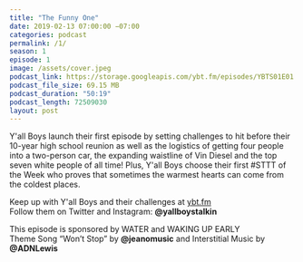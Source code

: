 ```yaml
---
title: "The Funny One"
date: 2019-02-13 07:00:00 −07:00
categories: podcast
permalink: /1/
season: 1
episode: 1
image: /assets/cover.jpeg
podcast_link: https://storage.googleapis.com/ybt.fm/episodes/YBTS01E01.mp3
podcast_file_size: 69.15 MB
podcast_duration: "50:19"
podcast_length: 72509030
layout: post
---
```


Y'all Boys launch their first episode by setting challenges to hit before their 10-year high school reunion as well as the logistics of getting four people into a two-person car, the expanding waistline of Vin Diesel and the top seven white people of all time! Plus, Y'all Boys choose their first #STTT of the Week who proves that sometimes the warmest hearts can come from the coldest places.

Keep up with Y'all Boys and their challenges at [ybt.fm](https://ybt.fm)
<br>Follow them on Twitter and Instagram: **@yallboystalkin**

This episode is sponsored by WATER and WAKING UP EARLY
<br>Theme Song “Won’t Stop” by **@jeanomusic** and Interstitial Music by **@ADNLewis**